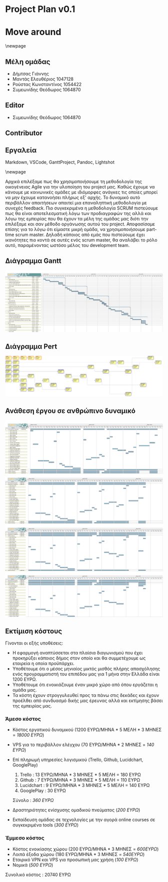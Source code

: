 # Project Plan v0.1
# Move around

\newpage

## Μέλη ομάδας
* Δήμτσας Γιάννης 
* Μαντάς Ελευθέριος 1047128
* Ρούστας Κωνσταντίνος 1054422
* Συμεωνίδης Θεόδωρος 1064870

## Editor
* Συμεωνίδης Θεόδωρος 1064870

## Contributor

## Εργαλεία
Markdown, VSCode, GanttProject, Pandoc, Lightshot

\newpage

Αρχικά επιλέξαμε πως θα χρησιμοποιήσουμε τη μεθοδολογία της οικογένειας Agile για την υλοποίηση του project μας. Καθώς έχουμε να κάνουμε με κοινωνικές ομάδες με ιδιόμορφες ανάγκες τις οποίες μπορεί να μην έχουμε κατανοήσει πλήρως εξ' αρχής. Το δυναμικό αυτό περιβάλλον απαιτήσεων απαιτεί μια επαναληπτική μεθοδολογία με συνεχές feedback. Πιο συγκεκριμένα η μεθοδολογία SCRUM πιστεύουμε πως θα είναι αποτελεσματική λόγω των προδιαγραφών της αλλά και λόγω της εμπειρίας που θα έχουν τα μέλη της ομάδας μας διότι την επιλέξαμε και σαν μέθοδο οργάνωσης αυτού του project.
Αποφασίσαμε επίσης για το λόγω ότι είμαστε μικρή ομάδα, να χρησιμοποιήσουμε part-time scrum master. Δηλαδή κάποιος από εμάς που πιστεύουμε έχει ικανότητες πιο κοντά σε αυτές ενός scrum master, θα αναλάβει το ρόλο αυτό, παραμένοντας ωστόσο μέλος του development team.

## Διάγραμμα Gantt
![Gantt chart](images/Project-plan-gantt-chart.png)

## Διάγραμμα Pert
![Pert chart](images/Project-plan-pertt-chart.png)

## Ανάθεση έργου σε ανθρώπινο δυναμικό
![Gantt chart](images/Project-plan-user-1.png)
![Gantt chart](images/Project-plan-user-2.png)
![Gantt chart](images/Project-plan-user-3.png)
![Gantt chart](images/Project-plan-user-4.png)

## Εκτίμιση κόστους
Γίνονται οι εξής υποθέσεις:
* Η εφαρμογή αναπτύσσεται στα πλαίσια διαγωνισμού που έχει προκηρύξει κάποιος δήμος στον οποίο και θα συμμετέχουμε ως εταιρεία η οποία προϋπάρχει.
* Υποθέτουμε ότι ο μέσος μηνιαίος μικτός μισθός πλήρης απασχόλησης ενός προγραμματιστή του επιπέδου μας για 1 μήνα στην Ελλάδα είναι 1200 ΕΥΡΩ.
* Υποθέτουμε ότι ενοικιάζουμε έναν μικρό χώρο από όπου εργάζεται η ομάδα μας.
* Τα κόστη έχουν στρογγυλευθεί προς τα πάνω στις δεκάδες και έχουν προέλθει από συνδυασμό δικής μας έρευνας αλλά και εκτίμησης βάσει της εμπειρίας μας.

### Άμεσο κόστος
* Κόστος εργατικού δυναμικού (1200 ΕΥΡΩ/ΜΗΝΑ * 5 ΜΕΛΗ * 3 ΜΗΝΕΣ = *18000 ΕΥΡΩ*)
* VPS για το περιβάλλον ελέγχου (70 ΕΥΡΩ/ΜΗΝΑ * 2 ΜΗΝΕΣ = *140 ΕΥΡΩ*)
* Επί πληρωμή υπηρεσίες λογισμικού (Trello, Github, Lucidchart, GooglePlay)
    1. Trello : 13 ΕΥΡΩ/ΜΗΝΑ * 3 ΜΗΝΕΣ * 5 ΜΕΛΗ = 180 ΕΥΡΩ
    2. Github : 7 ΕΥΡΩ/ΜΗΝΑ * 3 ΜΗΝΕΣ * 5 ΜΕΛΗ = 110 ΕΥΡΩ
    3. Lucidchart : 9 ΕΥΡΩ/ΜΗΝΑ * 3 ΜΗΝΕΣ * 5 ΜΕΛΗ = 140 ΕΥΡΩ
    4. GooglePlay : 30 ΕΥΡΩ

    Σύνολο : *360 ΕΥΡΩ*
* Δραστηριότητες ενίσχυσης ομαδικού πνεύματος (*200 ΕΥΡΩ*)
* Εκπαίδευση ομάδας σε τεχνολογίες με την αγορά online courses σε συγκεκριμένα tools (*300 ΕΥΡΩ*)

### Έμμεσο κόστος
* Κόστος ενοικίασης χώρου (200 ΕΥΡΩ/ΜΗΝΑ * 3 ΜΗΝΕΣ = *600ΕΥΡΩ*)
* Λοιπά έξοδα χώρου (180 ΕΥΡΩ/ΜΗΝΑ * 3 ΜΗΝΕΣ = *540ΕΥΡΩ*)
* Εταιρικό VPN και VPS για προσωπική μας χρήση (*100 ΕΥΡΩ*)
* Νομικά (*500 ΕΥΡΩ*)

Συνολικό κόστος : 20740 ΕΥΡΩ